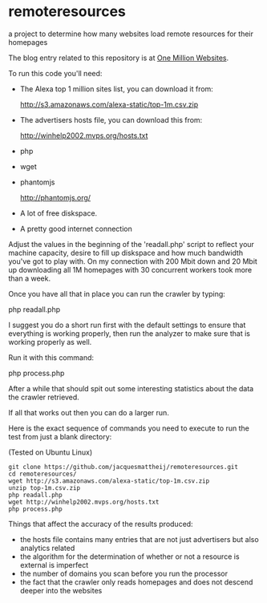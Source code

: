 # remoteresources
a project to determine how many websites load remote resources for their homepages

The blog entry related to this repository is at [One Million Websites](http://jacquesmattheij.com/one-million-websites).

To run this code you'll need:

- The Alexa top 1 million sites list, you can download it from:

    http://s3.amazonaws.com/alexa-static/top-1m.csv.zip

- The advertisers hosts file, you can download this from:

    http://winhelp2002.mvps.org/hosts.txt

- php

- wget

- phantomjs

    http://phantomjs.org/

- A lot of free diskspace.

- A pretty good internet connection

Adjust the values in the beginning of the 'readall.php' script to reflect your machine capacity, desire to fill up diskspace and how much bandwidth you've got to play with. On my connection with 200 Mbit down and 20 Mbit up downloading all 1M homepages with 30 concurrent workers took more than a week.

Once you have all that in place you can run the crawler by typing:

php readall.php

I suggest you do a short run first with the default settings to ensure that everything is working properly, then run the analyzer to make sure that is working properly as well.

Run it with this command:

php process.php

After a while that should spit out some interesting statistics about the data the crawler retrieved.

If all that works out then you can do a larger run.

Here is the exact sequence of commands you need to execute to run the test from just a blank directory:

(Tested on Ubuntu Linux)

    git clone https://github.com/jacquesmattheij/remoteresources.git
    cd remoteresources/
    wget http://s3.amazonaws.com/alexa-static/top-1m.csv.zip
    unzip top-1m.csv.zip 
    php readall.php
    wget http://winhelp2002.mvps.org/hosts.txt
    php process.php

Things that affect the accuracy of the results produced:

- the hosts file contains many entries that are not just advertisers but also analytics related
- the algorithm for the determination of whether or not a resource is external is imperfect
- the number of domains you scan before you run the processor
- the fact that the crawler only reads homepages and does not descend deeper into the websites 
 


